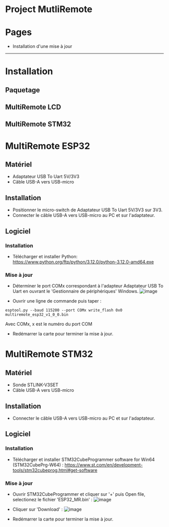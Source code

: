 Project MutliRemote
=============================

# Pages
- Installation d'une mise à jour

----------------------------------

# Installation


## Paquetage


## MultiRemote LCD

## MultiRemote STM32

# MultiRemote ESP32
## Matériel
- Adaptateur USB To Uart 5V/3V3
- Câble USB-A vers USB-micro

## Installation
- Positionner le micro-switch de Adaptateur USB To Uart 5V/3V3 sur 3V3.
- Connecter le câble USB-A vers USB-micro au PC et sur l'adaptateur.
  
## Logiciel
### Installation
- Télécharger et installer Python:
https://www.python.org/ftp/python/3.12.0/python-3.12.0-amd64.exe

### Mise à jour
- Déterminer le port COMx correspondant à l'adapteur Adaptateur USB To Uart en ouvrant le 'Gestionnaire de périphériques' Windows.
![image](https://github.com/danpham/multiremote.github.io/assets/150057/038936b2-5daa-4afe-b7f6-6eaf2739dc59)

- Ouvrir une ligne de commande puis taper :
```
esptool.py --baud 115200 --port COMx write_flash 0x0 multiremote_esp32_v1_0_0.bin
```
Avec COMx, x est le numéro du port COM

- Redémarrer la carte pour terminer la mise à jour.

# MultiRemote STM32
## Matériel
- Sonde STLINK-V3SET
- Câble USB-A vers USB-micro

## Installation

- Connecter le câble USB-A vers USB-micro au PC et sur l'adaptateur.
  
## Logiciel
### Installation
- Télécharger et installer STM32CubeProgrammer software for Win64 (STM32CubePrg-W64) :
https://www.st.com/en/development-tools/stm32cubeprog.html#get-software

### Mise à jour
- Ouvrir STM32CubeProgrammer et cliquer sur '+' puis Open file, selectionez le fichier 'ESP32_MR.bin' :
![image](https://github.com/danpham/multiremote.github.io/assets/150057/81b6a269-3c49-45da-b97a-1f2f2f7a5482)

- Cliquer sur 'Download' :
![image](https://github.com/danpham/multiremote.github.io/assets/150057/50e1a85b-c25f-4a17-ae54-6b273bafdf93)

- Redémarrer la carte pour terminer la mise à jour.

